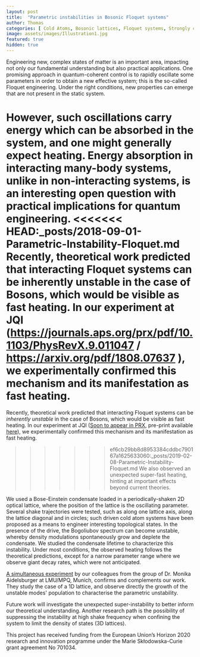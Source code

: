 ```yaml
---
layout: post
title:  "Parametric instabilities in Bosonic Floquet systems"
author: Thomas
categories: [ Cold Atoms, Bosonic lattices, Floquet systems, Strongly correlated systems ]
image: assets/images/Illustration1.jpg
featured: true
hidden: true
---
```


Engineering new, complex states of matter is an important area, impacting not only our fundamental understanding but also practical applications. 
One promising approach in quantum-coherent control is to rapidly oscillate some parameters in order to obtain a new effective system; this is the so-called Floquet engineering. 
Under the right conditions, new properties can emerge that are not present in the static system. 

However, such oscillations carry energy which can be absorbed in the system, and one might generally expect heating. 
Energy absorption in interacting many-body systems, unlike in non-interacting systems, is an interesting open question with practical implications for quantum engineering. 
<<<<<<< HEAD:_posts/2018-09-01-Parametric-Instability-Floquet.md
Recently, theoretical work predicted that interacting Floquet systems can be inherently unstable in the case of Bosons, which would be visible as fast heating. 
In our experiment at JQI (https://journals.aps.org/prx/pdf/10.1103/PhysRevX.9.011047 / https://arxiv.org/pdf/1808.07637 ), we experimentally confirmed this mechanism and its manifestation as fast heating.
=======
Recently, theoretical work predicted that interacting Floquet systems can be *inherently unstable* in the case of Bosons, which would be visible as fast heating. 
In our experiment at JQI ([Soon to appear in PRX](https://journals.aps.org/prx/accepted/c4076Kd3I1915c03b38c7418a0b10ae28f5ad4330), pre-print available [here](https://arxiv.org/pdf/1808.07637)), we experimentally confirmed this mechanism and its manifestation as fast heating.
>>>>>>> ef6cb29bb8d8953384cddbc790167a1625633060:_posts/2019-02-08-Parametric-Instability-Floquet.md
We also observed an unexpected super-fast heating, hinting at important effects beyond current theories.

We used a Bose-Einstein condensate loaded in a periodically-shaken 2D optical lattice, where the position of the lattice is the oscillating parameter. 
Several shake trajectories were tested, such as along one lattice axis, along the lattice diagonal and in circles; such driven cold atom systems have been proposed as a means to engineer interesting topological states. 
In the presence of the drive, the Bogoliubov spectrum can become unstable, whereby density modulations spontaneously grow and deplete the condensate. 
We studied the condensate lifetime to characterize this instability. Under most conditions, the observed heating follows the theoretical predictions, except for a narrow parameter range where we observe giant decay rates, which were not anticipated.

[A simultaneous experiment](https://arxiv.org/pdf/1808.07462) by our colleagues from the group of Dr. Monika Aidelsburger at LMU/MPQ, Munich, confirms and complements our work. 
They study the case of a 1D lattice, and observe directly the growth of the unstable modes' population to characterise the parametric unstability.

Future work will investigate the unexpected super-instability to better inform our theoretical understanding. 
Another research path is the possibility of suppressing the instability at high shake frequency when confining the system to limit the density of states (3D lattices).

This project has received funding from the European Union’s Horizon 2020 research and innovation programme under the Marie Skłodowska-Curie grant agreement No 701034.